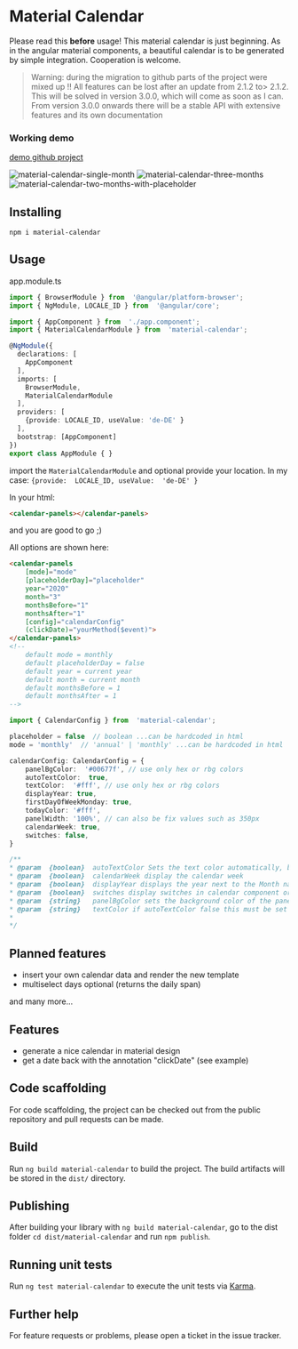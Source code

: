 # Material Calendar
Please read this **before** usage!
This material calendar is just beginning. As in the angular material components, a beautiful calendar is to be generated by simple integration. Cooperation is welcome.

> Warning: during the migration to github parts of the project were mixed up !!
All features can be lost after an update from 2.1.2 to> 2.1.2.
This will be solved in version 3.0.0, which will come as soon as I can.
From version 3.0.0 onwards there will be a stable API with extensive features and its own documentation

### Working demo
[demo github project](https://github.com/eksrvb/material-calendar-demo)

![material-calendar-single-month](https://github.com/eksrvb/material-calendar/docs/material-calendar-single-month.png)
![material-calendar-three-months](https://github.com/eksrvb/material-calendar/docs/material-calendar-three-months.png)
![material-calendar-two-months-with-placeholder](https://github.com/eksrvb/material-calendar/docs/material-calendar-two-months-with-placeholder.png)

## Installing
`npm i material-calendar`

## Usage
app.module.ts
``` typescript
import { BrowserModule } from  '@angular/platform-browser';
import { NgModule, LOCALE_ID } from  '@angular/core';

import { AppComponent } from  './app.component';
import { MaterialCalendarModule } from  'material-calendar';

@NgModule({
  declarations: [
    AppComponent
  ],
  imports: [
    BrowserModule,
    MaterialCalendarModule
  ],
  providers: [
    {provide: LOCALE_ID, useValue: 'de-DE' }
  ],
  bootstrap: [AppComponent]
})
export class AppModule { }
```
import the  `MaterialCalendarModule` and optional provide your location.
In my case: `{provide:  LOCALE_ID, useValue:  'de-DE' }`

In your html:
``` html
<calendar-panels></calendar-panels>
```
and you are good to go ;)

All options are shown here:

``` html
<calendar-panels
	[mode]="mode"
	[placeholderDay]="placeholder"
	year="2020"
	month="3" 
	monthsBefore="1"
	monthsAfter="1"
	[config]="calendarConfig"
	(clickDate)="yourMethod($event)">
</calendar-panels>
<!--
	default mode = monthly
	default placeholderDay = false
	default year = current year
	default month = current month
	default monthsBefore = 1
	default monthsAfter = 1
-->
```
``` typescript
import { CalendarConfig } from  'material-calendar';

placeholder = false  // boolean ...can be hardcoded in html
mode = 'monthly'  // 'annual' | 'monthly' ...can be hardcoded in html

calendarConfig: CalendarConfig = {
	panelBgColor:  '#00677f', // use only hex or rbg colors
	autoTextColor:  true,
	textColor:  '#fff', // use only hex or rbg colors
	displayYear: true,
    firstDayOfWeekMonday: true,
    todayColor: '#fff',
    panelWidth: '100%', // can also be fix values such as 350px
    calendarWeek: true,
    switches: false,
}
```
``` javascript
/**
* @param  {boolean}  autoTextColor Sets the text color automatically, based on the backgroud colors
* @param  {boolean}  calendarWeek display the calendar week
* @param  {boolean}  displayYear displays the year next to the Month name
* @param  {boolean}  switches display switches in calendar component or not
* @param  {string}   panelBgColor sets the background color of the panel
* @param  {string}   textColor if autoTextColor false this must be set to a custom color
*
*/
```

## Planned features

- insert your own calendar data and render the new template
- multiselect days optional (returns the daily span)

and many more...

## Features

- generate a nice calendar in material design
- get a date back with the annotation "clickDate" (see example)

## Code scaffolding

For code scaffolding, the project can be checked out from the public repository and pull requests can be made.
  

## Build


Run `ng build material-calendar` to build the project. The build artifacts will be stored in the `dist/` directory.

## Publishing

After building your library with `ng build material-calendar`, go to the dist folder `cd dist/material-calendar` and run `npm publish`.

  

## Running unit tests

  

Run `ng test material-calendar` to execute the unit tests via [Karma](https://karma-runner.github.io).

  

## Further help
For feature requests or problems, please open a ticket in the issue tracker.